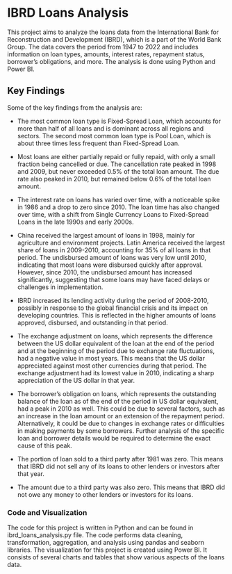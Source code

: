 # IBRD Loans Analysis

This project aims to analyze the loans data from the International Bank for Reconstruction and Development (IBRD), which is a part of the World Bank Group. The data covers the period from 1947 to 2022 and includes information on loan types, amounts, interest rates, repayment status, borrower’s obligations, and more. The analysis is done using Python and Power BI.

## Key Findings

Some of the key findings from the analysis are:

* The most common loan type is Fixed-Spread Loan, which accounts for more than half of all loans and is dominant across all regions and sectors. The second most common loan type is Pool Loan, which is about three times less frequent than Fixed-Spread Loan.

* Most loans are either partially repaid or fully repaid, with only a small fraction being cancelled or due. The cancellation rate peaked in 1998 and 2009, but never exceeded 0.5% of the total loan amount. The due rate also peaked in 2010, but remained below 0.6% of the total loan amount.

* The interest rate on loans has varied over time, with a noticeable spike in 1986 and a drop to zero since 2010. The loan time has also changed over time, with a shift from Single Currency Loans to Fixed-Spread Loans in the late 1990s and early 2000s.

* China received the largest amount of loans in 1998, mainly for agriculture and environment projects. Latin America received the largest share of loans in 2009-2010, accounting for 35% of all loans in that period.
The undisbursed amount of loans was very low until 2010, indicating that most loans were disbursed quickly after approval. However, since 2010, the undisbursed amount has increased significantly, suggesting that some loans may have faced delays or challenges in implementation.

* IBRD increased its lending activity during the period of 2008-2010, possibly in response to the global financial crisis and its impact on developing countries. This is reflected in the higher amounts of loans approved, disbursed, and outstanding in that period.

* The exchange adjustment on loans, which represents the difference between the US dollar equivalent of the loan at the end of the period and at the beginning of the period due to exchange rate fluctuations, had a negative value in most years. This means that the US dollar appreciated against most other currencies during that period. The exchange adjustment had its lowest value in 2010, indicating a sharp appreciation of the US dollar in that year.

* The borrower’s obligation on loans, which represents the outstanding balance of the loan as of the end of the period in US dollar equivalent, had a peak in 2010 as well. This could be due to several factors, such as an increase in the loan amount or an extension of the repayment period. Alternatively, it could be due to changes in exchange rates or difficulties in making payments by some borrowers. Further analysis of the specific loan and borrower details would be required to determine the exact cause of this peak.

* The portion of loan sold to a third party after 1981 was zero. This means that IBRD did not sell any of its loans to other lenders or investors after that year.

* The amount due to a third party was also zero. This means that IBRD did not owe any money to other lenders or investors for its loans.


### Code and Visualization

The code for this project is written in Python and can be found in ibrd_loans_analysis.py file. The code performs data cleaning, transformation, aggregation, and analysis using pandas and seaborn libraries.
The visualization for this project is created using Power BI. It consists of several charts and tables that show various aspects of the loans data.

